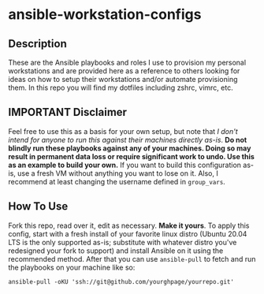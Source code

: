 # ansible-workstation-configs

## Description
These are the Ansible playbooks and roles I use to provision my personal
workstations and are provided here as a reference to others looking for ideas
on how to setup their workstations and/or automate provisioning them. In this
repo you will find my dotfiles including zshrc, vimrc, etc.

## IMPORTANT Disclaimer
Feel free to use this as a basis for your own setup, but note that *I don't
intend for anyone to run this against their machines directly as-is*. **Do not
blindly run these playbooks against any of your machines. Doing so may result
in permanent data loss or require significant work to undo. Use this as an
example to build your own.** If you want to build this configuration as-is,
use a fresh VM without anything you want to lose on it. Also, I recommend at
least changing the username defined in `group_vars`. 

## How To Use
Fork this repo, read over it, edit as necessary. **Make it yours**. To apply
this config, start with a fresh install of your favorite linux distro (Ubuntu
20.04 LTS is the only supported as-is; substitute with whatever distro you've
redesigned your fork to support) and install Ansible on it using the
recommended method. After that you can use `ansible-pull` to fetch and run the
playbooks on your machine like so:

    ansible-pull -oKU 'ssh://git@github.com/yourghpage/yourrepo.git'


